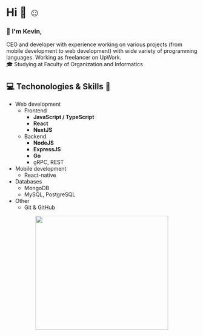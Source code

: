 # Hi :wave: :relaxed: <br/>
### :raising_hand: I'm Kevin,
CEO and developer with experience working on various projects (from mobile development to web development) with wide variety of programming languages. Working as freelancer on UpWork. <br/>
:mortar_board: Studying at Faculty of Organization and Informatics
## :computer: Techonologies & Skills :wrench: <br/>
* Web development
  * Frontend
    * <b>JavaScript / TypeScript</b>
    * <b>React</b>
    * <b>NextJS</b>
  * Backend
    * <b>NodeJS</b>
    * <b>ExpressJS</b>
    * <b>Go</b>
     * gRPC, REST
* Mobile development
  * React-native
* Databases
  * MongoDB
  * MySQL, PostgreSQL 
* Other
  * Git & GitHub
 
<p align="center">
<img src="https://user-images.githubusercontent.com/57373099/101802083-56b23580-3b0f-11eb-99be-60a24aa72b3e.png" width="350" height="300" align="center">
</p>
